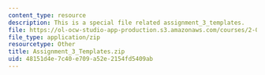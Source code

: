 ```yaml
---
content_type: resource
description: This is a special file related assignment_3_templates.
file: https://ol-ocw-studio-app-production.s3.amazonaws.com/courses/2-086-numerical-computation-for-mechanical-engineers-fall-2014/48151d4e7c40e709a52e2154fd5409ab_Assignment_3_Templates.zip
file_type: application/zip
resourcetype: Other
title: Assignment_3_Templates.zip
uid: 48151d4e-7c40-e709-a52e-2154fd5409ab
---
```

